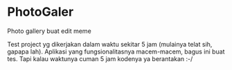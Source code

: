 # PhotoGaler
Photo gallery buat edit meme

Test project yg dikerjakan dalam waktu sekitar 5 jam (mulainya telat sih, gapapa lah).
Aplikasi yang fungsionalitasnya macem-macem, bagus ini buat tes. Tapi kalau waktunya cuman 5 jam kodenya ya berantakan :-/
